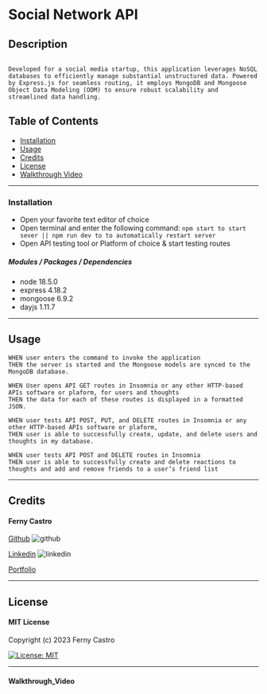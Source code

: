 # Social Network API

## Description

```Mongoose Object Data Modeling (ODM)

Developed for a social media startup, this application leverages NoSQL databases to efficiently manage substantial unstructured data. Powered by Express.js for seamless routing, it employs MongoDB and Mongoose Object Data Modeling (ODM) to ensure robust scalability and streamlined data handling.
```

## Table of Contents

- [Installation](#installation)
- [Usage](#usage)
- [Credits](#credits)
- [License](#license)
- [Walkthrough Video](#walkthrough_video)

---

### Installation

- Open your favorite text editor of choice
- Open terminal and enter the following command:
   ``npm start to start sever || npm run dev to to automatically restart server``
- Open API testing tool or Platform of choice & start testing routes

##### **Modules / Packages / Dependencies**

- node 18.5.0
- express 4.18.2
- mongoose 6.9.2
- dayjs 1.11.7

---

## Usage

```
WHEN user enters the command to invoke the application
THEN the server is started and the Mongoose models are synced to the MongoDB database.

WHEN User opens API GET routes in Insomnia or any other HTTP-based APIs software or plaform, for users and thoughts
THEN the data for each of these routes is displayed in a formatted JSON.

WHEN user tests API POST, PUT, and DELETE routes in Insomnia or any other HTTP-based APIs software or plaform,
THEN user is able to successfully create, update, and delete users and thoughts in my database.

WHEN user tests API POST and DELETE routes in Insomnia
THEN user is able to successfully create and delete reactions to thoughts and add and remove friends to a user’s friend list
```

---

## Credits

#### Ferny Castro

[Github](https://github.com/FernyCastro8)
<img src="https://i.stack.imgur.com/tskMh.png" alt="github">

[Linkedin](https://www.linkedin.com/in/ferny-castro/)
<img src="https://i.stack.imgur.com/gVE0j.png" alt="linkedin">

[Portfolio](https://fernycastro.com/)

---

## License

#### MIT License

Copyright (c) 2023 Ferny Castro

[![License: MIT](https://img.shields.io/badge/License-MIT-yellow.svg)](https://opensource.org/licenses/MIT)

---

#### Walkthrough_Video
